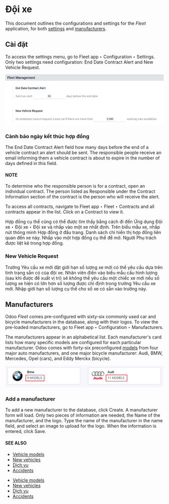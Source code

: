 # Đội xe

This document outlines the configurations and settings for the *Fleet* application, for both
[settings](#fleet-settings) and [manufacturers](#fleet-manufacturers).

<a id="fleet-settings"></a>

## Cài đặt

To access the settings menu, go to Fleet app ‣ Configuration ‣ Settings. Only
two settings need configuration: End Date Contract Alert and New Vehicle
Request.

![Settings available for the Fleet application.](fleet/fleet-settings.png)

### Cảnh báo ngày kết thúc hợp đồng

The End Date Contract Alert field how many days before the end of a vehicle contract an
alert should be sent. The responsible people receive an email informing them a vehicle contract is
about to expire in the number of days defined in this field.

#### NOTE
To determine who the responsible person is for a contract, open an individual contract. The
person listed as Responsible under the Contract Information section of
the contract is the person who will receive the alert.

To access all contracts, navigate to Fleet app ‣ Fleet ‣ Contracts and all
contracts appear in the list. Click on a Contract to view it.

Hợp đồng cụ thể cũng có thể được tìm thấy bằng cách đi đến Ứng dụng Đội xe ‣ Đội xe ‣ Đội xe và nhấp vào một xe nhất định. Trên biểu mẫu xe, nhấp nút thông minh Hợp đồng ở đầu trang. Danh sách chỉ hiển thị hợp đồng liên quan đến xe này. Nhấp vào một hợp đồng cụ thể để mở. Người Phụ trách được liệt kê trong hợp đồng.

### New Vehicle Request

Trường Yêu cầu xe mới đặt giới hạn số lượng xe mới có thể yêu cầu dựa trên tình trạng sẵn có của đội xe. Nhân viên điền vào biểu mẫu cấu hình lương (sau khi được đề xuất vị trí) sẽ *không* thể yêu cầu một chiếc xe mới nếu số lượng xe hiện có lớn hơn số lượng được chỉ định trong trường Yêu cầu xe mới. Nhập giới hạn số lượng cụ thể cho số xe có sẵn vào trường này.

<a id="fleet-manufacturers"></a>

## Manufacturers

Odoo *Fleet* comes pre-configured with sixty-six commonly used car and bicycle manufacturers in the
database, along with their logos. To view the pre-loaded manufacturers, go to Fleet
app ‣ Configuration ‣ Manufacturers.

The manufacturers appear in an alphabetical list. Each manufacturer's card lists how many specific
models are configured for each particular manufacturer. Odoo comes with forty-six preconfigured
[models](fleet/models.md) from four major auto manufacturers, and one major bicycle manufacturer:
Audi, BMW, Mercedes, Opel (cars), and Eddy Merckx (bicycle).

![Manufacturer card with the amount of models listed.](fleet/manufacturer.png)

### Add a manufacturer

To add a new manufacturer to the database, click Create. A manufacturer form will load.
Only two pieces of information are needed, the Name of the manufacturer, and the logo.
Type the name of the manufacturer in the name field, and select an image to upload for the logo.
When the information is entered, click Save.

#### SEE ALSO
- [Vehicle models](fleet/models.md)
- [New vehicles](fleet/new_vehicle.md)
- [Dịch vụ](fleet/service.md)
- [Accidents](fleet/accidents.md)

* [Vehicle models](fleet/models.md)
* [New vehicles](fleet/new_vehicle.md)
* [Dịch vụ](fleet/service.md)
* [Accidents](fleet/accidents.md)
